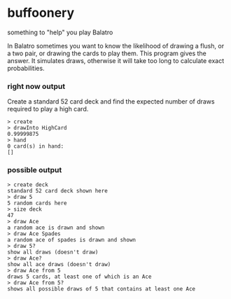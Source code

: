 # buffoonery
something to "help" you play Balatro

In Balatro sometimes you want to know the likelihood of drawing a flush, or a two pair, or drawing the cards to play them.
This program gives the answer. It simulates draws, otherwise it will take too long to calculate exact probabilities.

### right now output
Create a standard 52 card deck and find the expected number of draws required to play a high card.
```
> create
> drawInto HighCard
0.99999875
> hand
0 card(s) in hand: 
[]
```

### possible output
```
> create deck
standard 52 card deck shown here
> draw 5
5 random cards here
> size deck
47
> draw Ace
a random ace is drawn and shown
> draw Ace Spades
a random ace of spades is drawn and shown
> draw 5?
show all draws (doesn't draw)
> draw Ace?
show all ace draws (doesn't draw)
> draw Ace from 5
draws 5 cards, at least one of which is an Ace
> draw Ace from 5?
shows all possible draws of 5 that contains at least one Ace
```
